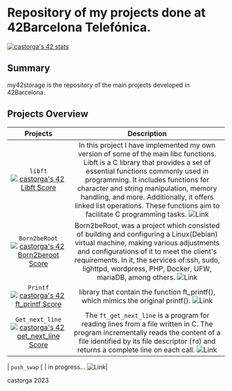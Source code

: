 # Repository of my projects done at 42Barcelona Telefónica.
[![castorga's 42 stats](https://badge42.vercel.app/api/v2/clktfjk1y003008jnbh6tuz61/stats?cursusId=21&coalitionId=206)](https://github.com/JaeSeoKim/badge42)
## Summary
my42storage is the repository of the main projects developed in 42Barcelona.

## Projects Overview

| Projects | Description |
| :------: | :---------: |
| ``libft`` [![castorga's 42 Libft Score](https://badge42.vercel.app/api/v2/clktfjk1y003008jnbh6tuz61/project/3083613)](https://github.com/JaeSeoKim/badge42) |In this project I have implemented my own version of some of the main libc functions. Libft is a C library that provides a set of essential functions commonly used in programming. It includes functions for character and string manipulation, memory handling, and more. Additionally, it offers linked list operations. These functions aim to facilitate C programming tasks. ![Link](https://github.com/xilen0x/my42storage/tree/main/cursus/project01_libft)|
| ``Born2beRoot`` [![castorga's 42 Born2beroot Score](https://badge42.vercel.app/api/v2/clktfjk1y003008jnbh6tuz61/project/3132202)](https://github.com/JaeSeoKim/badge42) | Born2beRoot, was a project which consisted of building and configuring a Linux(Debian) virtual machine, making various adjustments and configurations of it to meet the client's requirements. In it, the services of:ssh, sudo, lighttpd, wordpress, PHP, Docker, UFW, mariaDB, among others.  ![Link](https://github.com/xilen0x/Born2beroot-Tutorial)|
| ``Printf`` [![castorga's 42 ft_printf Score](https://badge42.vercel.app/api/v2/clktfjk1y003008jnbh6tuz61/project/3140993)](https://github.com/JaeSeoKim/badge42) | library that contain the function ft_printf(), which mimics the original printf(). ![Link](https://github.com/xilen0x/my42storage/tree/main/cursus/project02_printf) |
| ``Get_next_line`` [![castorga's 42 get_next_line Score](https://badge42.vercel.app/api/v2/clktfjk1y003008jnbh6tuz61/project/3141002)](https://github.com/JaeSeoKim/badge42) | The `ft_get_next_line` is a program for reading lines from a file written in C. The program incrementally reads the content of a file identified by its file descriptor (`fd`) and returns a complete line on each call. ![Link](https://github.com/xilen0x/my42storage/tree/main/cursus/project04_GetNextLine)|

| ``push_swap`` [![]() | in progress... ![Link](https://github.com/xilen0x/42_push_swap)|



castorga 2023
